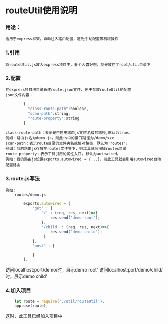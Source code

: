 # routeUtil使用说明
  ### 用途：
    适用于express框架，自动注入路由配置，避免手动配置等机械操作
  ### 1.引用
    将routeUtil.js放入express项目中，看个人喜好啦，我是放在了root/util目录下
  ### 2.配置
    在express项目根目录新建route.json文件，用于存放routeUtil的配置
    json文件内容：
```javascript
        {
          "class-route-path":boolean,
          "scan-path":string,
          "route-property":string
        }
```
    class-route-path：表示是否启用路由js文件名级的路径,默认为true。
    例如：路由js名为demo.js，则此js中的接口路径为/demo/xxx
    scan-path：表示route目录的文件夹名或相对路径，默认为'routes'。
    例如：我的路由js存放在routes文件夹下，则工具就会扫描routes目录
    route-property：表示工具引用的属性入口，默认为autowired。
    例如：我的路由js设置exports.autowired = {...}，则此工具就会引用autowired自动配置路由
   ### 3.route.js写法
    例如：
        routes/demo.js
```javascript
        exports.autowired = {
            'get' : {
                '/' : (req, res, next)=>{
                    res.send('demo root');
                },
                '/child' : (req, res, next)=>{
                    res.send('demo child');
                 }
            },
            'post' : {

            }
        };
```
   访问localhost:port/demo/时，展示demo root'
   访问localhost:port/demo/child/时，展示demo child'
   ### 4.加入项目
```javascript
    let route = require('./util/routeUtil');
    app.use(route);
```
   这时，此工具已经加入项目中

